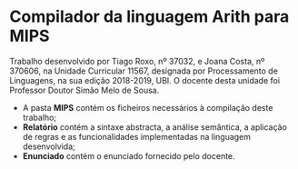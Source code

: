 # Compilador da linguagem Arith para MIPS


Trabalho desenvolvido por Tiago Roxo, nº 37032, e Joana Costa, nº 370606, na Unidade Curricular 11567, designada por Processamento de Linguagens, na sua edição 2018-2019, UBI. O docente desta unidade foi Professor Doutor Simão Melo de Sousa.

* A pasta **MIPS** contém os ficheiros necessários à compilação deste trabalho;
* **Relatório** contém a sintaxe abstracta, a análise semântica, a aplicação de regras e as funcionalidades implementadas na linguagem desenvolvida;
* **Enunciado** contém o enunciado fornecido pelo docente.

